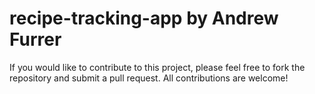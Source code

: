 # recipe-tracking-app by Andrew Furrer

If you would like to contribute to this project, please feel free to fork the repository and submit a pull request. All contributions are welcome!
